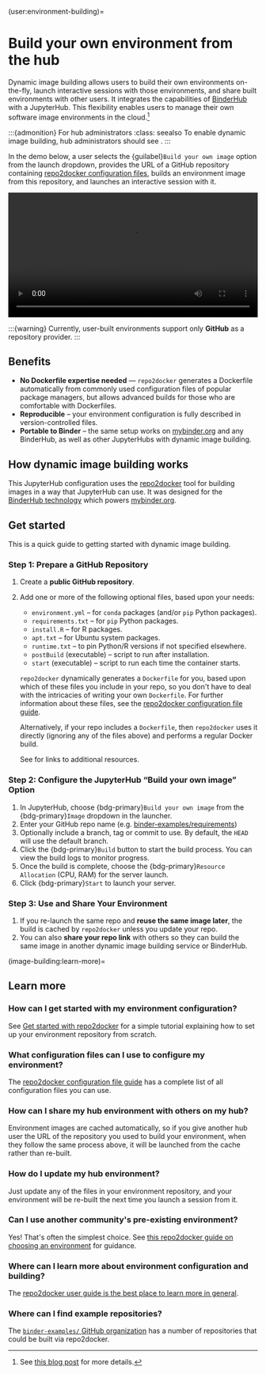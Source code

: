(user:environment-building)=
# Build your own environment from the hub

Dynamic image building allows users to build their own environments on-the-fly, launch interactive sessions with those environments, and share built environments with other users.
It integrates the capabilities of [BinderHub](https://binderhub.readthedocs.io/en/latest/) with a JupyterHub. This flexibility enables users to manage their own software image environments in the cloud.[^blog]

[^blog]: See [this blog post](https://2i2c.org/blog/2024/jupyterhub-binderhub-gesis/) for more details.

:::{admonition} For hub administrators
:class: seealso
To enable dynamic image building, hub administrators should see [](#image-building-setup).
:::

In the demo below, a user selects the {guilabel}`Build your own image` option from the launch dropdown, provides the URL of a GitHub repository containing [repo2docker configuration files](https://repo2docker.readthedocs.io/en/latest/configuration/), builds an environment image from this repository, and launches an interactive session with it.

<video width="100%" autoplay loop>
  <source src="/_static/videos/demo-dynamic-image-building.mp4" type="video/mp4">
  Your browser does not support the video tag.
</video>

:::{warning}
Currently, user-built environments support only **GitHub** as a repository provider.
:::

## Benefits

* **No Dockerfile expertise needed** — `repo2docker` generates a Dockerfile automatically from commonly used configuration files of popular package managers, but allows advanced builds for those who are comfortable with Dockerfiles.
* **Reproducible** – your environment configuration is fully described in version-controlled files.
* **Portable to Binder** – the same setup works on [mybinder.org](https://mybinder.org) and any BinderHub, as well as other JupyterHubs with dynamic image building.

## How dynamic image building works

This JupyterHub configuration uses the [repo2docker](https://repo2docker.readthedocs.io/en/latest/) tool for building images in a way that JupyterHub can use. It was designed for the [BinderHub technology](https://binderhub.readthedocs.io) which powers [mybinder.org](https://mybinder.org).

## Get started

This is a quick guide to getting started with dynamic image building.

### Step 1: Prepare a GitHub Repository

1. Create a **public GitHub repository**.
2. Add one or more of the following optional files, based upon your needs:

   * `environment.yml` – for `conda` packages (and/or `pip` Python packages).
   * `requirements.txt` – for `pip` Python packages.
   * `install.R` – for R packages.
   * `apt.txt` – for Ubuntu system packages.
   * `runtime.txt` – to pin Python/R versions if not specified elsewhere.
   * `postBuild` (executable) – script to run after installation.
   * `start` (executable) – script to run each time the container starts.

   `repo2docker` dynamically generates a `Dockerfile` for you, based upon which of these files you include in your repo, so you don't have to deal with the intricacies of writing your own `Dockerfile`. For further information about these files, see the [repo2docker configuration file guide](https://repo2docker.readthedocs.io/en/latest/configuration/).

   Alternatively, if your repo includes a `Dockerfile`, then `repo2docker` uses it directly (ignoring any of the files above) and performs a regular Docker build.
   
   See [](#image-building:learn-more) for links to additional resources.

### Step 2: Configure the JupyterHub “Build your own image” Option

1. In JupyterHub, choose {bdg-primary}`Build your own image` from the {bdg-primary}`Image` dropdown in the launcher.
2. Enter your GitHub repo name (e.g. [binder-examples/requirements](https://github.com/binder-examples/requirements))
3. Optionally include a branch, tag or commit to use. By default, the `HEAD` will use the default branch.
4. Click the {bdg-primary}`Build` button to start the build process. You can view the build logs to monitor progress.
5. Once the build is complete, choose the {bdg-primary}`Resource Allocation` (CPU, RAM) for the server launch.
6. Click {bdg-primary}`Start` to launch your server.

### Step 3: Use and Share Your Environment

1. If you re-launch the same repo and **reuse the same image later**, the build is cached by `repo2docker` unless you update your repo.
1. You can also **share your repo link** with others so they can build the same image in another dynamic image building service or BinderHub.

(image-building:learn-more)=
## Learn more

### How can I get started with my environment configuration?

See [Get started with repo2docker](https://repo2docker.readthedocs.io/en/latest/start/) for a simple tutorial explaining how to set up your environment repository from scratch.

### What configuration files can I use to configure my environment?

The [repo2docker configuration file guide](https://repo2docker.readthedocs.io/en/latest/configuration/) has a complete list of all configuration files you can use.

### How can I share my hub environment with others on my hub?

Environment images are cached automatically, so if you give another hub user the URL of the repository you used to build your environment, when they follow the same process above, it will be launched from the cache rather than re-built.

### How do I update my hub environment?

Just update any of the files in your environment repository, and your environment will be re-built the next time you launch a session from it.

### Can I use another community's pre-existing environment?

Yes! That's often the simplest choice. See [this repo2docker guide on choosing an environment](https://repo2docker.readthedocs.io/en/latest/use/pathways/) for guidance.

### Where can I learn more about environment configuration and building?

The [repo2docker user guide is the best place to learn more in general](https://repo2docker.readthedocs.io/en/latest/use/).

### Where can I find example repositories?

The [`binder-examples/` GitHub organization](https://github.com/binder-examples/) has a number of repositories that could be built via repo2docker.
